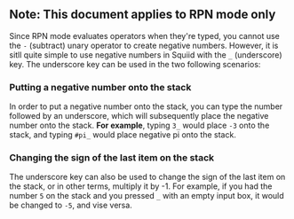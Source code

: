 ## Note: This document applies to RPN mode only

Since RPN mode evaluates operators when they're typed, you cannot use the `-` (subtract) unary operator to create negative numbers. However, it is sitll quite simple to use negative numbers in Squiid with the `_` (underscore) key. The underscore key can be used in the two following scenarios:

### Putting a negative number onto the stack
In order to put a negative number onto the stack, you can type the number followed by an underscore, which will subsequently place the negative number onto the stack. **For example**, typing `3_` would place `-3` onto the stack, and typing `#pi_` would place negative pi onto the stack.

### Changing the sign of the last item on the stack
The underscore key can also be used to change the sign of the last item on the stack, or in other terms, multiply it by -1. For example, if you had the number `5` on the stack and you pressed `_` with an empty input box, it would be changed to `-5`, and vise versa.